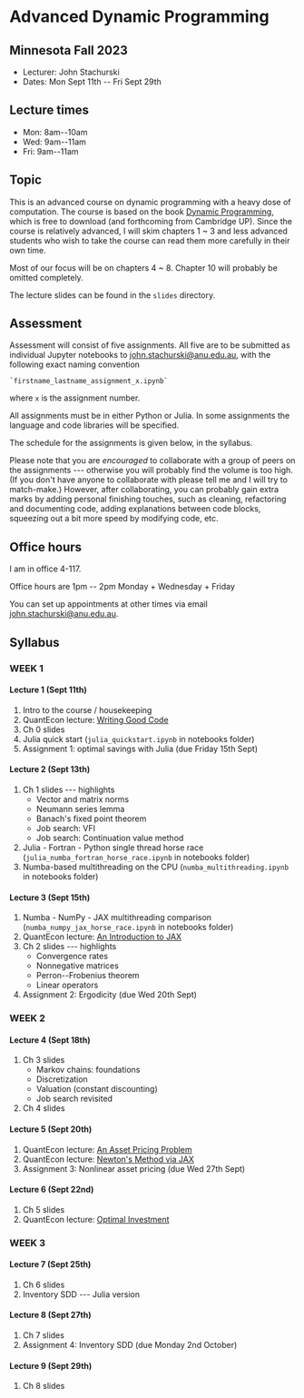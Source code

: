 # Advanced Dynamic Programming 

## Minnesota Fall 2023

* Lecturer: John Stachurski
* Dates: Mon Sept 11th -- Fri Sept 29th 


## Lecture times

* Mon: 8am--10am
* Wed: 9am--11am
* Fri: 9am--11am


## Topic

This is an advanced course on dynamic programming with a heavy dose of
computation.  The course is based on the book [Dynamic Programming](https://dp.quantecon.org/), which is free to download (and
forthcoming from Cambridge UP). Since the course is relatively advanced, I will
skim chapters 1 ~ 3 and less advanced students who wish to take the
course can read them more carefully in their own time.

Most of our focus will be on chapters 4 ~ 8.  Chapter 10 will probably be
omitted completely.

The lecture slides can be found in the `slides` directory.




## Assessment

Assessment will consist of five assignments.  All five are to be submitted as
individual Jupyter notebooks to <john.stachurski@anu.edu.au>, with the following exact naming
convention

    `firstname_lastname_assignment_x.ipynb`

where `x` is the assignment number.

All assignments must be in either Python or Julia.  In some assignments the
language and code libraries will be specified.

The schedule for the assignments is given below, in the syllabus.

Please note that you are *encouraged* to collaborate with a group of peers on
the assignments --- otherwise you will probably find the volume is too high. (If
you don't have anyone to collaborate with please tell me and I will try to
match-make.) However, after collaborating, you can probably gain extra marks by
adding personal finishing touches, such as cleaning, refactoring and documenting
code, adding explanations between code blocks, squeezing out a bit more speed by
modifying code, etc.


## Office hours

I am in office 4-117.

Office hours are 1pm -- 2pm Monday + Wednesday + Friday

You can set up appointments at other times via email <john.stachurski@anu.edu.au>.

## Syllabus



### WEEK 1  

#### Lecture 1 (Sept 11th)

1. Intro to the course / housekeeping
1. QuantEcon lecture: [Writing Good Code](https://python-programming.quantecon.org/writing_good_code.html)
1. Ch 0 slides 
1. Julia quick start  (`julia_quickstart.ipynb` in notebooks folder)
1. Assignment 1: optimal savings with Julia (due Friday 15th Sept)


#### Lecture 2 (Sept 13th)

1. Ch 1 slides --- highlights
    * Vector and matrix norms
    * Neumann series lemma
    * Banach's fixed point theorem
    * Job search: VFI
    * Job search: Continuation value method
1. Julia - Fortran - Python single thread horse race (`julia_numba_fortran_horse_race.ipynb` in notebooks folder)
1. Numba-based multithreading on the CPU (`numba_multithreading.ipynb` in notebooks folder)


#### Lecture 3 (Sept 15th)

1. Numba - NumPy - JAX multithreading comparison (`numba_numpy_jax_horse_race.ipynb` in notebooks folder)
1. QuantEcon lecture: [An Introduction to JAX](https://jax.quantecon.org/jax_intro.html)
1. Ch 2 slides --- highlights
    * Convergence rates
    * Nonnegative matrices
    * Perron--Frobenius theorem
    * Linear operators
1. Assignment 2: Ergodicity  (due Wed 20th Sept)






###   WEEK 2  


#### Lecture 4 (Sept 18th)

1. Ch 3 slides 
    * Markov chains: foundations
    * Discretization
    * Valuation (constant discounting)
    * Job search revisited
1. Ch 4 slides 
    

#### Lecture 5 (Sept 20th)

1. QuantEcon lecture: [An Asset Pricing Problem](https://jax.quantecon.org/markov_asset.html)
1. QuantEcon lecture: [Newton's Method via JAX](https://jax.quantecon.org/newtons_method.html)
1. Assignment 3:  Nonlinear asset pricing (due Wed 27th Sept)


#### Lecture 6 (Sept 22nd)


1. Ch 5 slides
1. QuantEcon lecture:  [Optimal Investment](https://jax.quantecon.org/opt_invest.html)





###   WEEK 3  

#### Lecture 7  (Sept 25th)

1. Ch 6 slides
1. Inventory SDD --- Julia version

#### Lecture 8  (Sept 27th)

1. Ch 7 slides
1. Assignment 4: Inventory SDD (due Monday 2nd October)

#### Lecture 9  (Sept 29th)

1. Ch 8 slides


